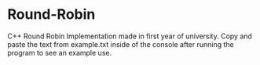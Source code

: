# Round-Robin
C++ Round Robin Implementation made in first year of university.
Copy and paste the text from example.txt inside of the console after running the program to see an example use.
